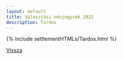 ```yaml
---
layout: default
title: Választási névjegyzék 2022
description: Tardos
---
```


{% include settlementHTMLs/Tardos.html %}

[Vissza](../)